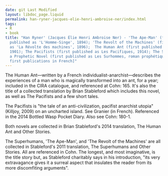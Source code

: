 ```yaml
---
date: git Last Modified
layout: libdoc_page.liquid
permalink: han-ryner-jacques-elie-henri-ambroise-ner/index.html
tags:
- R
- book
title: "Han Ryner' (Jacques Élie Henri Ambroise Ner) - 'The Ape-Man' (first
  published as 'L'Homme-Singe', 1894); 'The Revolt of the Machines' (first published
  as 'La Révolte des machines', 1896);  The Human Ant (first published as L'Homme-fourmi,
  1901); The Pacifists (first published as Les Pacifiques, 1914); The Superhumans,
  a Prophetic Novel (first published as Les Surhommes, roman prophétique, 1929) [all
  first publications in French]"
---
```


The Human Ant—written by a French individualist-anarchist—describes the experiences of a man who is magically transformed into an ant, for a year; included in the CIRA catalogue, and referenced at Cohn: 165. It's also the title of a collected translation by Brian Stableford which includes this novel, as well as The Pacifists and a few short tales.

The Pacifists is "the tale of an anti-civilization, pacifist anarchist utopia" (Killjoy, 2009) on an uncharted island. See Granier (in French). Referenced in the 2014 Bottled Wasp Pocket Diary. Also see Cohn: 180-1.

Both novels are collected in Brian Stableford's 2014 translation, The Human Ant and Other Stories.

The Superhumans, 'The Ape-Man', and 'The Revolt of the Machines' are all collected in Stableford's 2011 translation, The Superhumans and Other Stories. All are referenced in Cohn. The longest, and most imaginative, is the title story but, as Stableford charitably says in his introduction, "its very extravagance gives it a surreal aspect that insulates the reader from its more discomfiting arguments".